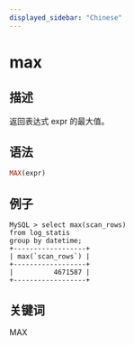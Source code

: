 ```yaml
---
displayed_sidebar: "Chinese"
---
```


# max

## 描述

返回表达式 expr 的最大值。

## 语法

```Haskell
MAX(expr)
```

## 例子

```plain text
MySQL > select max(scan_rows)
from log_statis
group by datetime;
+------------------+
| max(`scan_rows`) |
+------------------+
|          4671587 |
+------------------+
```

## 关键词

MAX